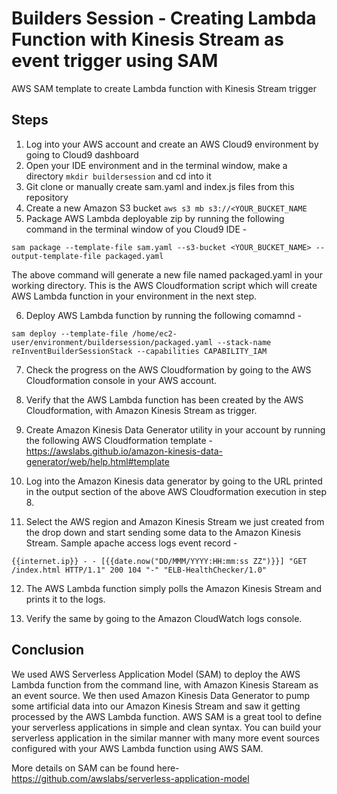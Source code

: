 # Builders Session - Creating Lambda Function with Kinesis Stream as event trigger using SAM
AWS SAM template to create Lambda function with Kinesis Stream trigger

Steps
-----------------

1. Log into your AWS account and create an AWS Cloud9 environment by going to Cloud9 dashboard
2. Open your IDE environment and in the terminal window, make a directory `` mkdir buildersession `` and cd into it
3. Git clone or manually create sam.yaml and index.js files from this repository
4. Create a new Amazon S3 bucket ``aws s3 mb s3://<YOUR_BUCKET_NAME ``
5. Package AWS Lambda deployable zip by running the following command in the terminal window of you Cloud9 IDE - 

``sam package --template-file sam.yaml --s3-bucket <YOUR_BUCKET_NAME> --output-template-file packaged.yaml``

The above command will generate a new file named packaged.yaml in your working directory. This is the AWS Cloudformation script which will create AWS Lambda function in your environment in the next step.

6. Deploy AWS Lambda function by running the following comamnd - 

``sam deploy --template-file /home/ec2-user/environment/buildersession/packaged.yaml --stack-name reInventBuilderSessionStack --capabilities CAPABILITY_IAM``

7. Check the progress on the AWS Cloudformation by going to the AWS Cloudformation console in your AWS account.

8. Verify that the AWS Lambda function has been created by the AWS Cloudformation, with Amazon Kinesis Stream as trigger.

9. Create Amazon Kinesis Data Generator utility in your account by running the following AWS Cloudformation template - https://awslabs.github.io/amazon-kinesis-data-generator/web/help.html#template 

10. Log into the Amazon Kinesis data generator by going to the URL printed in the output section of the above AWS Cloudformation execution in step 8.

11. Select the AWS region and Amazon Kinesis Stream we just created from the drop down and start sending some data to the Amazon Kinesis Stream. Sample apache access logs event record - 

``{{internet.ip}} - - [{{date.now("DD/MMM/YYYY:HH:mm:ss ZZ")}}] "GET /index.html HTTP/1.1" 200 104 "-" "ELB-HealthChecker/1.0" ``

12. The AWS Lambda function simply polls the Amazon Kinesis Stream and prints it to the logs.

13. Verify the same by going to the Amazon CloudWatch logs console.


Conclusion
-----------------

We used AWS Serverless Application Model (SAM) to deploy the AWS Lambda function from the command line, with Amazon Kinesis Staream as an event source. We then used Amazon Kinesis Data Generator to pump some artificial data into our Amazon Kinesis Stream and saw it getting processed by the AWS Lambda function. AWS SAM is a great tool to define your serverless applications in simple and clean syntax. You can build your serverless application in the similar manner with many more event sources configured with your AWS Lambda function using AWS SAM.

More details on SAM can be found here- https://github.com/awslabs/serverless-application-model 

